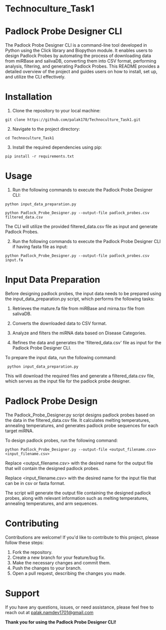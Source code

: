 # Technoculture_Task1
# Padlock Probe Designer CLI
The Padlock Probe Designer CLI is a command-line tool developed in Python using the Click library and Biopython module. It enables users to design Padlock Probes by automating the process of downloading data from miRBase and salivaDB, converting them into CSV format, performing analysis, filtering, and generating Padlock Probes. This README provides a detailed overview of the project and guides users on how to install, set up, and utilize the CLI effectively.

# Installation
1. Clone the repository to your local machine:
```
git clone https://github.com/palak178/Technoculture_Task1.git 
```

2. Navigate to the project directory: 
```
cd Technoculture_Task1
```

3. Install the required dependencies using pip:
```
pip install -r requirements.txt
```

# Usage
1. Run the following commands to execute the Padlock Probe Designer CLI:
```
python input_data_preparation.py
``` 
```
python Padlock_Probe_Designer.py --output-file padlock_probes.csv filtered_data.csv
```

   The CLI will utilize the provided filtered_data.csv file as input and generate Padlock Probes.

2. Run the following commands to execute the Padlock Probe Designer CLI if having fasta file as input:
```
python Padlock_Probe_Designer.py --output-file padlock_probes.csv input.fa
```

# Input Data Preparation
   Before designing padlock probes, the input data needs to be prepared using the input_data_preparation.py script, which performs the following tasks:

   1. Retrieves the mature.fa file from miRBase and mirna.tsv file from salivaDB.
  
   2. Converts the downloaded data to CSV format.
  
   3. Analyze and filters the miRNA data based on Disease Categories.
   
   4. Refines the data and generates the 'filtered_data.csv' file as input for the Padlock Probe Designer CLI.

 To prepare the input data, run the following command:
 ```
  python input_data_preparation.py
 ```
This will download the required files and generate a filtered_data.csv file, which serves as the input file for the padlock probe designer.

# Padlock Probe Design
The Padlock_Probe_Designer.py script designs padlock probes based on the data in the filtered_data.csv file. It calculates melting temperatures, annealing temperatures, and generates padlock probe sequences for each target miRNA.

To design padlock probes, run the following command:
```
python Padlock_Probe_Designer.py --output-file <output_filename.csv> <input_filename.csv>
```
Replace <output_filename.csv> with the desired name for the output file that will contain the designed padlock probes.

Replace <input_filename.csv> with the desired name for the input file that can be in csv or fasta format.

The script will generate the output file containing the designed padlock probes, along with relevant information such as melting temperatures, annealing temperatures, and arm sequences.

# Contributing
Contributions are welcome! If you'd like to contribute to this project, please follow these steps:

1. Fork the repository.
2. Create a new branch for your feature/bug fix.
3. Make the necessary changes and commit them.
4. Push the changes to your branch.
5. Open a pull request, describing the changes you made.

# Support
If you have any questions, issues, or need assistance, please feel free to reach out at palak.namdev1701@gmail.com

**Thank you for using the Padlock Probe Designer CLI!**


